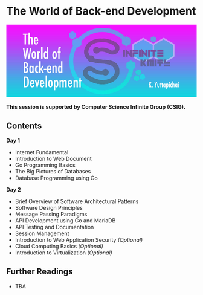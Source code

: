 # The World of Back-end Development

![GitHub Logo](/banner.jpg)

**This session is supported by Computer Science Infinite Group (CSIG).**


## Contents
**Day 1**
* Internet Fundamental
* Introduction to Web Document
* Go Programming Basics
* The Big Pictures of Databases
* Database Programming using Go

**Day 2**
* Brief Overview of Software Architectural Patterns
* Software Design Principles
* Message Passing Paradigms
* API Development using Go and MariaDB
* API Testing and Documentation
* Session Management
* Introduction to Web Application Security *(Optional)*
* Cloud Computing Basics *(Optional)*
* Introduction to Virtualization *(Optional)*


## Further Readings
* TBA
